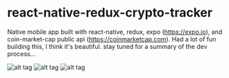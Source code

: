 # react-native-redux-crypto-tracker
Native mobile app built with react-native, redux, expo (https://expo.io), and coin-market-cap public api (https://coinmarketcap.com). Had a lot of fun building this, I think it's beautiful. stay tuned for a summary of the dev process...

![alt tag](https://github.com/karina001/react-native-redux-crypto-tracker/blob/master/assets/fetching-api-data.png)
![alt tag](https://github.com/karina001/react-native-redux-crypto-tracker/blob/master/assets/xcodeiOSSimulator.png)
![alt tag](https://github.com/karina001/react-native-redux-crypto-tracker/blob/master/assets/mvp.jpg)


